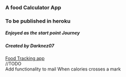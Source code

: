 ### A food Calculator App
### To be published in heroku
##### Enjoyed as the start point Journey
##### Created by Darknez07
[Food Tracking app](https://fathomless-shore-26604.herokuapp.com/)
<br>//TODO<br>
Add functionality to mail When calories crosses a mark
